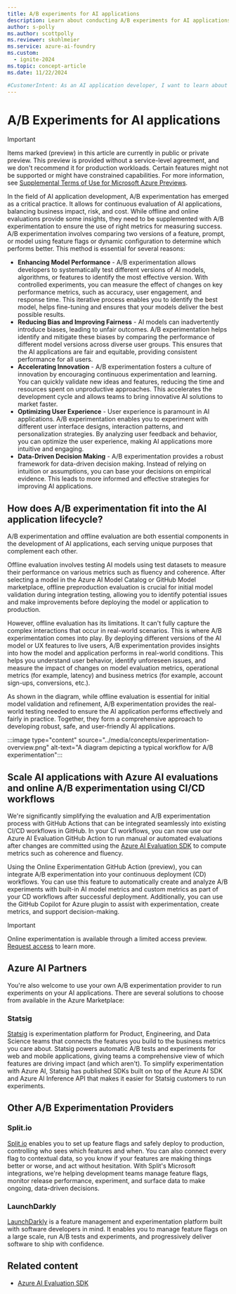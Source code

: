 ```yaml
---
title: A/B experiments for AI applications
description: Learn about conducting A/B experiments for AI applications.
author: s-polly
ms.author: scottpolly
ms.reviewer: skohlmeier
ms.service: azure-ai-foundry
ms.custom:
  - ignite-2024
ms.topic: concept-article
ms.date: 11/22/2024

#CustomerIntent: As an AI application developer, I want to learn about A/B experiments so that I can evaluate and improve my applications.
---
```


# A/B Experiments for AI applications

> [!IMPORTANT]
>Items marked (preview) in this article are currently in public or private preview. This preview is provided without a service-level agreement, and we don't recommend it for production workloads. Certain features might not be supported or might have constrained capabilities. For more information, see [Supplemental Terms of Use for Microsoft Azure Previews](https://azure.microsoft.com/support/legal/preview-supplemental-terms/).

In the  field of AI application development, A/B experimentation has emerged as a critical practice. It allows for continuous evaluation of AI applications, balancing business impact, risk, and cost. While offline and online evaluations provide some insights, they need to be supplemented with A/B experimentation to ensure the use of right metrics for measuring success.  A/B experimentation involves comparing two versions of a feature, prompt, or model using feature flags or dynamic configuration to determine which performs better. This method is essential for several reasons:

- **Enhancing Model Performance** - A/B experimentation allows developers to systematically test different versions of AI models, algorithms, or features to identify the most effective version. With controlled experiments, you can measure the effect of changes on key performance metrics, such as accuracy, user engagement, and response time. This iterative process enables you to identify the best model, helps fine-tuning and ensures that your models deliver the best possible results.
- **Reducing Bias and Improving Fairness** - AI models can inadvertently introduce biases, leading to unfair outcomes. A/B experimentation helps identify and mitigate these biases by comparing the performance of different model versions across diverse user groups. This ensures that the AI applications are fair and equitable, providing consistent performance for all users.
- **Accelerating Innovation** - A/B experimentation fosters a culture of innovation by encouraging continuous experimentation and learning. You can quickly validate new ideas and features, reducing the time and resources spent on unproductive approaches. This accelerates the development cycle and allows teams to bring innovative AI solutions to market faster.
- **Optimizing User Experience** - User experience is paramount in AI applications. A/B experimentation enables you to experiment with different user interface designs, interaction patterns, and personalization strategies. By analyzing user feedback and behavior, you can optimize the user experience, making AI applications more intuitive and engaging.
- **Data-Driven Decision Making** - A/B experimentation provides a robust framework for data-driven decision making. Instead of relying on intuition or assumptions, you can base your decisions on empirical evidence. This leads to more informed and effective strategies for improving AI applications.


## How does A/B experimentation fit into the AI application lifecycle?


A/B experimentation and offline evaluation are both essential components in the development of AI applications, each serving unique purposes that complement each other.

Offline evaluation involves testing AI models using test datasets to measure their performance on various metrics such as fluency and coherence. After selecting a model in the Azure AI Model Catalog or GitHub Model marketplace, offline preproduction evaluation is crucial for initial model validation during integration testing, allowing you to identify potential issues and make improvements before deploying the model or application to production.

However, offline evaluation has its limitations. It can't fully capture the complex interactions that occur in real-world scenarios. This is where A/B experimentation comes into play. By deploying different versions of the AI model or UX features to live users, A/B experimentation provides insights into how the model and application performs in real-world conditions. This helps you understand user behavior, identify unforeseen issues, and measure the impact of changes on model evaluation metrics, operational metrics (for example, latency) and business metrics (for example, account sign-ups, conversions, etc.).

As shown in the diagram, while offline evaluation is essential for initial model validation and refinement, A/B experimentation provides the real-world testing needed to ensure the AI application performs effectively and fairly in practice. Together, they form a comprehensive approach to developing robust, safe, and user-friendly AI applications.

:::image type="content" source="../media/concepts/experimentation-overview.png" alt-text="A diagram depicting a typical workflow for A/B experimentation":::

## Scale AI applications with Azure AI evaluations and online A/B experimentation using CI/CD workflows 

We're significantly simplifying the evaluation and A/B experimentation process with GitHub Actions that can be integrated seamlessly into existing CI/CD workflows in GitHub. In your CI workflows, you can now use our Azure AI Evaluation GitHub Action to run manual or automated evaluations after changes are committed using the [Azure AI Evaluation SDK](../how-to/develop/evaluate-sdk.md) to compute metrics such as coherence and fluency. 

 Using the Online Experimentation GitHub Action (preview), you can integrate A/B experimentation into your continuous deployment (CD) workflows. You can use this feature to automatically create and analyze A/B experiments with built-in AI model metrics and custom metrics as part of your CD workflows after successful deployment. Additionally, you can use the GitHub Copilot for Azure plugin to assist with experimentation, create metrics, and support decision-making. 


> [!IMPORTANT]
> Online experimentation is available through a limited access preview. [Request access](https://forms.office.com/pages/responsepage.aspx?id=v4j5cvGGr0GRqy180BHbR7uGybsCdrhBm9mIL2qQ6XNUNE9OREpVOTBIWFpKQ0dGOTRZWTNaWUZXSS4u&route=shorturl) to learn more.

## Azure AI Partners


You're also welcome to use your own A/B experimentation provider to run experiments on your AI applications. There are several solutions to choose from available in the Azure Marketplace:

### Statsig

[Statsig](https://azuremarketplace.microsoft.com/marketplace/apps/statsiginc1610354169520.statsig?tab=Overview) is experimentation platform for Product, Engineering, and Data Science teams that connects the features you build to the business metrics you care about. Statsig powers automatic A/B tests and experiments for web and mobile applications, giving teams a comprehensive view of which features are driving impact (and which aren't). To simplify experimentation with Azure AI, Statsig has published SDKs built on top of the Azure AI SDK and Azure AI Inference API that makes it easier for Statsig customers to run experiments.

## Other A/B Experimentation Providers

### Split.io
[Split.io](https://azuremarketplace.microsoft.com/marketplace/apps/splitio1614896174525.split_azure?tab=Overview) enables you to set up feature flags and safely deploy to production, controlling who sees which features and when. You can also connect every flag to contextual data, so you know if your features are making things better or worse, and act without hesitation. With Split's Microsoft integrations, we're helping development teams manage feature flags, monitor release performance, experiment, and surface data to make ongoing, data-driven decisions.

### LaunchDarkly
[LaunchDarkly](https://azuremarketplace.microsoft.com/marketplace/apps/aad.launchdarkly?tab=Overview) is a feature management and experimentation platform built with software developers in mind. It enables you to manage feature flags on a large scale, run A/B tests and experiments, and progressively deliver software to ship with confidence.



## Related content


- [Azure AI Evaluation SDK](../how-to/develop/evaluate-sdk.md)
